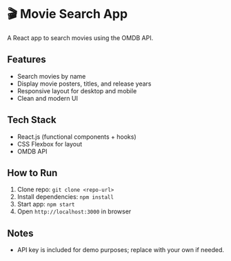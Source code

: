 # 🎬 Movie Search App

A React app to search movies using the OMDB API.

## Features
- Search movies by name
- Display movie posters, titles, and release years
- Responsive layout for desktop and mobile
- Clean and modern UI

## Tech Stack
- React.js (functional components + hooks)
- CSS Flexbox for layout
- OMDB API

## How to Run
1. Clone repo: `git clone <repo-url>`
2. Install dependencies: `npm install`
3. Start app: `npm start`
4. Open `http://localhost:3000` in browser

## Notes
- API key is included for demo purposes; replace with your own if needed.
